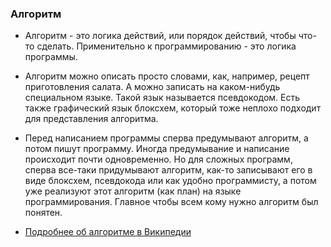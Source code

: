 ### Алгоритм

* Алгоритм - это логика действий, или порядок действий, чтобы что-то сделать. Применительно к программированию - это
логика программы.
* Алгоритм можно описать просто словами, как, например, рецепт приготовления салата. А можно записать на каком-нибудь специальном языке. Такой язык называется псевдокодом. Есть также графический язык блоксхем, который тоже неплохо подходит для представления алгоритма.

* Перед написанием программы сперва предумывают алгоритм, а потом пишут программу. Иногда предумывание и написание происходит почти одновременно. Но для сложных программ, сперва все-таки придумывают алгоритм, как-то записывают его в  виде блоксхем, псевдокода или как удобно программисту, а потом уже реализуют этот алгоритм (как план) на языке программирования. Главное чтобы всем кому нужно алгоритм был понятен.

* [Подробнее об алгоритме в Википедии](https://ru.wikipedia.org/wiki/Алгоритм)
